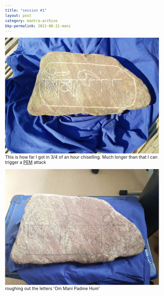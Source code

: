 ```yaml
---
title: "session #1"
layout: post
category: mantra-archive
bkp-permalink: 2021-08-21-mani
---
```


![stone4](/assets/images/mani/mani10/stone4.jpg)  
This is how far I got in 3/4 of an hour chiselling. Much longer than that I can trigger a [PEM](https://en.wikipedia.org/wiki/Post-exertional_malaise) attack


![stone3](/assets/images/mani/mani10/stone3.jpg)  
roughing out the letters 'Om Mani Padme Hum'  
